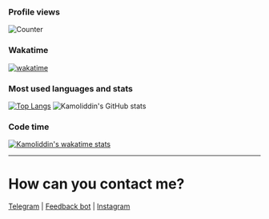 ### Profile views
![Counter](https://count.getloli.com/get/@kamolgks)

### Wakatime
[![wakatime](https://wakatime.com/badge/user/cd78fb4f-27ff-40b1-8a3c-eddd5695a9d1.svg)](https://wakatime.com/@cd78fb4f-27ff-40b1-8a3c-eddd5695a9d1)

### Most used languages and stats
[![Top Langs](https://github-readme-stats.vercel.app/api/top-langs/?username=kamolgks&theme=dark)](https://github.com/kamolgks/github-readme-stats)
![Kamoliddin's GitHub stats](https://github-readme-stats.vercel.app/api?username=kamolgks&show_icons=true&theme=dark)

### Code time
[![Kamoliddin's wakatime stats](https://github-readme-stats.vercel.app/api/wakatime?username=Kamolgks&show_icons=true&theme=dark)](https://github.com/kamolgks/github-readme-stats)

---
<h1>How can you contact me?</h1>
<a href="https://t.me/kamolgks">Telegram</a> | <a href="https://t.me/fkamolgks_bot">Feedback bot</a> | <a href="Https://instagram.com/kamolgks">Instagram</a>
